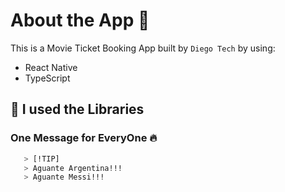 # About the App 📱

This is a Movie Ticket Booking App built by `Diego Tech` by using:

- React Native
- TypeScript

## 🚀 I used the Libraries

### One Message for EveryOne 🔥

```bash
   > [!TIP]
   > Aguante Argentina!!!
   > Aguante Messi!!!
```